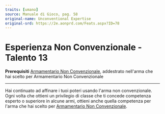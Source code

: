 ```yaml
---
traits: [umano]
source: Manuale di Gioco, pag. 58
original-name: Unconventional Expertise
original-srd: https://2e.aonprd.com/Feats.aspx?ID=78
---
```


# Esperienza Non Convenzionale - Talento 13

**Prerequisiti**
[Armamentario Non Convenzionale](/stirpi/umano/talenti/armamentario-non-convenzionale),
addestrato nell'arma che hai scelto per Armamentario Non Convenzionale

---

Hai continuato ad affinare i tuoi poteri usando l'arma non convenzionale. Ogni
volta che ottieni un privilegio di classe che ti concede competenza esperto o
superiore in alcune armi, ottieni anche quella competenza per l'arma che hai
scelto per
[Armamentario Non Convenzionale](/stirpi/umano/talenti/armamentario-non-convenzionale).
